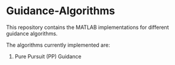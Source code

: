 # Guidance-Algorithms
This repository contains the MATLAB implementations for different guidance algorithms.

The algorithms currently implemented are:
1) Pure Pursuit (PP) Guidance
